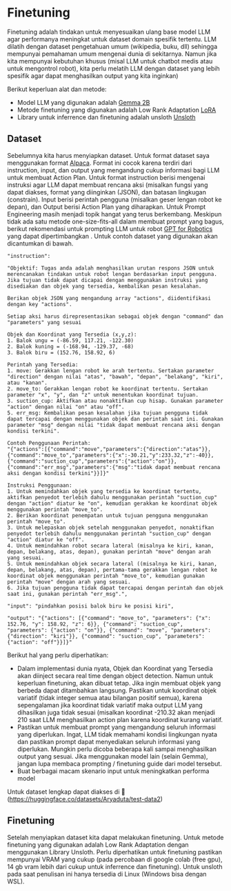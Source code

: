 <!-- ABOUT THE PROJECT -->
# Finetuning

Finetuning adalah tindakan untuk menyesuaikan ulang base model LLM agar performanya meningkat untuk dataset domain spesifik tertentu. LLM dilatih dengan dataset pengetahuan umum (wikipedia, buku, dll) sehingga mempunyai pemahaman umum mengenai dunia di sekitarnya. Namun jika kita mempunyai kebutuhan khusus (misal LLM untuk chatbot medis atau untuk mengontrol robot), kita perlu melatih LLM dengan dataset yang lebih spesifik agar dapat menghasilkan output yang kita inginkan)

Berikut keperluan alat dan metode:
* Model LLM yang digunakan adalah [Gemma 2B](https://huggingface.co/google/gemma-2b)
* Metode finetuning yang digunakan adalah Low Rank Adaptation [LoRA](https://arxiv.org/abs/2106.09685)
* Library untuk inferrence dan finetuning adalah unsloth [Unsloth](https://github.com/unslothai/unsloth)

## Dataset

Sebelumnya kita harus menyiapkan dataset. Untuk format dataset saya menggunakan format [Alpaca](https://github.com/gururise/AlpacaDataCleaned). Format ini cocok karena terdiri dari instruction, input, dan output yang mengandung cukup informasi bagi LLM untuk membuat Action Plan. Untuk format instruction berisi mengenai instruksi agar LLM dapat membuat rencana aksi (misalkan fungsi yang dapat diakses, format yang diinginkan (JSON), dan batasan lingkugan (constrain). Input berisi perintah pengguna (misalkan geser lengan robot ke depan), dan Output berisi Action Plan yang diharapkan. Untuk Prompt Engineering masih menjadi topik hangat yang terus berkembang. Meskipun tidak ada satu metode one-size-fits-all dalam membuat prompt yang bagus, berikut rekomendasi untuk prompting LLM untuk robot [GPT for Robotics](https://www.microsoft.com/en-us/research/uploads/prod/2023/02/ChatGPT___Robotics.pdf) yang dapat dipertimbangkan . Untuk contoh dataset yang digunakan akan dicantumkan di bawah.

```
"instruction":

"Objektif: Tugas anda adalah menghasilkan urutan respons JSON untuk merencanakan tindakan untuk robot lengan berdasarkan input pengguna. Jika tujuan tidak dapat dicapai dengan menggunakan instruksi yang disediakan dan objek yang tersedia, kembalikan pesan kesalahan.

Berikan objek JSON yang mengandung array "actions", diidentifikasi dengan key "actions".

Setiap aksi harus direpresentasikan sebagai objek dengan "command" dan "parameters" yang sesuai

Objek dan Koordinat yang Tersedia (x,y,z):
1. Balok ungu = (-86.59, 117.21, -122.30)
2. Balok kuning = (-168.94, -129.37, -68)
3. Balok biru = (152.76, 158.92, 6)

Perintah yang Tersedia:
1. move: Gerakkan lengan robot ke arah tertentu. Sertakan parameter "direction" dengan nilai "atas", "bawah", "depan", "belakang", "kiri", atau "kanan".
2. move_to: Gerakkan lengan robot ke koordinat tertentu. Sertakan parameter "x", "y", dan "z" untuk menentukan koordinat tujuan.
3. suction_cup: Aktifkan atau nonaktifkan cup hisap. Gunakan parameter "action" dengan nilai "on" atau "off".
5. err_msg: Kembalikan pesan kesalahan jika tujuan pengguna tidak dapat tercapai dengan menggunakan objek dan perintah saat ini. Gunakan parameter "msg" dengan nilai "tidak dapat membuat rencana aksi dengan kondisi terkini".

Contoh Penggunaan Perintah:
"{"actions":[{"command":"move","parameters":{"direction":"atas"}},{"command":"move_to","parameters":{"x":-30.21,"y":233.32,"z":-40}},{"command":"suction_cup","parameters":{"action":"on"}},{"command":"err_msg","parameters":{"msg":"tidak dapat membuat rencana aksi dengan kondisi terkini"}}]}"

Instruksi Penggunaan:
1. Untuk memindahkan objek yang tersedia ke koordinat tertentu, aktifkan penyedot terlebih dahulu menggunakan perintah "suction_cup" dengan "action" diatur ke "on", kemudian gerakkan ke koordinat objek menggunakan perintah "move_to".
2. Berikan koordinat penempatan untuk tujuan pengguna menggunakan perintah "move_to".
3. Untuk melepaskan objek setelah menggunakan penyedot, nonaktifkan penyedot terlebih dahulu menggunakan perintah "suction_cup" dengan "action" diatur ke "off".
4. Untuk memindahkan robot secara lateral (misalnya ke kiri, kanan, depan, belakang, atas, depan), gunakan perintah "move" dengan arah yang sesuai.
5. Untuk memindahkan objek secara lateral ((misalnya ke kiri, kanan, depan, belakang, atas, depan), pertama-tama gerakkan lengan robot ke koordinat objek menggunakan perintah "move_to", kemudian gunakan perintah "move" dengan arah yang sesuai.
6. Jika tujuan pengguna tidak dapat tercapai dengan perintah dan objek saat ini, gunakan perintah "err_msg".",

"input": "pindahkan posisi balok biru ke posisi kiri",

"output": "{"actions": [{"command": "move_to", "parameters": {"x": 152.76, "y": 158.92, "z": 6}}, {"command": "suction_cup", "parameters": {"action": "on"}}, {"command": "move", "parameters": {"direction": "kiri"}}, {"command": "suction_cup", "parameters": {"action": "off"}}]}"

```

Berikut hal yang perlu diperhatikan:
* Dalam implementasi dunia nyata, Objek dan Koordinat yang Tersedia akan diinject secara real time dengan object detection. Namun untuk keperluan finetuning, akan dibuat tetap. Jika ingin membuat objek yang berbeda dapat ditambahkan langsung. Pastikan untuk koordinat objek variatif (tidak integer semua atau bilangan positif semua), karena sepengalaman jika koordinat tidak variatif maka output LLM yang dihasilkan juga tidak sesuai (misalkan koordinat -210.32 akan menjadi 210 saat LLM menghasilkan action plan karena koordinat kurang variatif.
* Pastikan untuk membuat prompt yang mengandung seluruh informasi yang diperlukan. Ingat, LLM tidak memahami kondisi lingkungan nyata dan pastikan prompt dapat menyediakan seluruh informasi yang diperlukan. Mungkin perlu dicoba beberapa kali sampai menghasilkan output yang sesuai. Jika menggunakan model lain (selain Gemma), jangan lupa membaca prompting / finetuning guide dari model tersebut.
* Buat berbagai macam skenario input untuk meningkatkan performa model

Untuk dataset lengkap dapat diakses di 🤗 (https://huggingface.co/datasets/Aryaduta/test-data2)

## Finetuning

Setelah menyiapkan dataset kita dapat melakukan finetuning. Untuk metode finetuning yang digunakan adalah Low Rank Adaptation dengan menggunakan Library Unsloth. Perlu diperhatikan untuk finetuning pastikan mempunyai VRAM yang cukup (pada percobaan di google colab (free gpu), 14 gb vram lebih dari cukup untuk inferrence dan finetuning). Untuk unsloth pada saat penulisan ini hanya tersedia di Linux (Windows bisa dengan WSL). 

